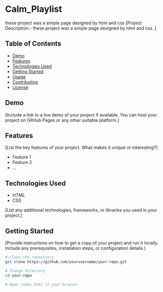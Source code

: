 # Calm_Playlist
these project was a simple page designed by html and css 
[Project Description - these project was a simple page designed by html and css 
.]

## Table of Contents

- [Demo](#demo)
- [Features](#features)
- [Technologies Used](#technologies-HTML,Css)
- [Getting Started](#getting-started)
- [Usage](#usage)
- [Contributing](#contributing)
- [License](#license)

## Demo

[Include a link to a live demo of your project if available. You can host your project on GitHub Pages or any other suitable platform.]

## Features

[List the key features of your project. What makes it unique or interesting?]

- Feature 1
- Feature 2
- ...

## Technologies Used

- HTML
- CSS

[List any additional technologies, frameworks, or libraries you used in your project.]

## Getting Started

[Provide instructions on how to get a copy of your project and run it locally. Include any prerequisites, installation steps, or configuration details.]

```bash
# Clone the repository
git clone https://github.com/yourusername/your-repo.git

# Change directory
cd your-repo

# Open index.html in your browser
